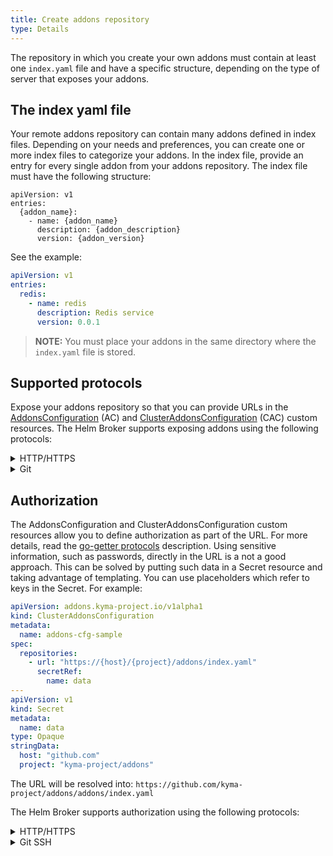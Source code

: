 ```yaml
---
title: Create addons repository
type: Details
---
```


The repository in which you create your own addons must contain at least one `index.yaml` file and have a specific structure, depending on the type of server that exposes your addons.

## The index yaml file

Your remote addons repository can contain many addons defined in index files. Depending on your needs and preferences, you can create one or more index files to categorize your addons. In the index file, provide an entry for every single addon from your addons repository. The index file must have the following structure:
```
apiVersion: v1
entries:
  {addon_name}:
    - name: {addon_name}
      description: {addon_description}
      version: {addon_version}
```

See the example:
```yaml
apiVersion: v1
entries:
  redis:
    - name: redis
      description: Redis service
      version: 0.0.1
```

>**NOTE:** You must place your addons in the same directory where the `index.yaml` file is stored.

## Supported protocols

Expose your addons repository so that you can provide URLs in the [AddonsConfiguration](#custom-resource-addonsconfiguration) (AC) and [ClusterAddonsConfiguration](#custom-resource-clusteraddonsconfiguration) (CAC) custom resources. The Helm Broker supports exposing addons using the following protocols:

<div tabs>
  <details>
  <summary>
  HTTP/HTTPS
  </summary>

>**NOTE:** The HTTP protocol is supported only in `DevelopMode`. To learn more, read [this](#details-registration-rules-using-http-urls) document.

If you want to use an HTTP or HTTPS server, you must compress your addons to `.tgz` files. The repository structure looks as follows:
```
sample-addon-repository
  ├── {addon_x_name}-{addon_x_version}.tgz           # An addon compressed to a .tgz file
  ├── {addon_y_name}-{addon_y_version}.tgz        
  ├── ...                                      
  ├── index.yaml                                     # A file which defines available addons
  ├── index-2.yaml                              
  └── ...                                                    
```

See the example of the Kyma `addons` repository [here](https://github.com/kyma-project/addons/releases).

>**TIP:** If you contribute to the Kyma [`addons`](https://github.com/kyma-project/addons/tree/master/addons) repository, you do not have to compress your addons as the system does it automatically.

These are the allowed addon repository URLs provided in CAC or AC custom resources for HTTP or HTTPS servers:
```yaml
apiVersion: addons.kyma-project.io/v1alpha1
kind: ClusterAddonsConfiguration
metadata:
  name: addons-cfg-sample
spec:
  repositories:
    # HTTPS protocol
    - url: "https://github.com/kyma-project/addons/releases/download/latest/index.yaml"
    # HTTP protocol
    - url: "http://github.com/kyma-project/addons/releases/download/latest/index.yaml"
```

  </details>
  <details>
  <summary>
  Git
  </summary>

If you want to use Git, place your addons directly in addons directories. The repository structure looks as follows:
```
sample-addon-repository
  ├── {addon_x_name}-{addon_x_version}               # An addon directory
  ├── {addon_y_name}-{addon_y_version}        
  ├── ...                                      
  ├── index.yaml                                     # A file which defines available addons
  ├── index-2.yaml                              
  └── ...                                                    
```

See the example of the Kyma `addons` repository [here](https://github.com/kyma-project/addons/tree/master/addons).


You can specify a Git repository URL by adding a special `git::` prefix to the URL address. After this prefix, provide any valid Git URL with one of the protocols supported by Git. In the URL, you can specify a branch, commit, or tag version. You can also add the `depth` query parameter with a number that specifies the last revision you want to clone from the repository.

>**NOTE:** If you use `depth` together with `ref`, make sure that `depth` number is big enough to clone a proper reference. For example, if you have `depth=1` and `ref` set to a commit from the distant past, the URL will not work as you clone only the first commit from the `master` branch and there is no option to do the checkout.

These are the allowed addon repository URLs provided in CAC or AC custom resources for Git:
```yaml
apiVersion: addons.kyma-project.io/v1alpha1
kind: ClusterAddonsConfiguration
metadata:
  name: addons-cfg-sample
spec:
  repositories:
    # Git HTTPS protocol with a path to index.yaml
    - url: "git::https://github.com/kyma-project/addons.git//addons/index.yaml"
    # Git HTTPS protocol with a path to index.yaml of a specified version and a depth query parameter
    - url: "git::https://github.com/kyma-project/addons.git//addons/index.yaml?ref=1.2.0&depth=3"
    # github.com URL with no prefix. It is automatically interpreted as a Git repository source.
    - url: "github.com/kyma-project/addons//addons/index.yaml"
    # bitbucket.org URL with no prefix. It is automatically interpreted as a Git repository source.
    - url: "bitbucket.org/kyma-project/addons//addons/index.yaml"
```

  </details>
</div>

## Authorization

The AddonsConfiguration and ClusterAddonsConfiguration custom resources allow you to define authorization as part of the URL. For more details, read the [go-getter protocols](https://github.com/hashicorp/go-getter/blob/master/README.md#general-all-protocols) description.
Using sensitive information, such as passwords, directly in the URL is a not a good approach. This can be solved by putting such data in a Secret resource and taking advantage of templating. You can use placeholders which refer to keys in the Secret. For example:
```yaml
apiVersion: addons.kyma-project.io/v1alpha1
kind: ClusterAddonsConfiguration
metadata:
  name: addons-cfg-sample
spec:
  repositories:
    - url: "https://{host}/{project}/addons/index.yaml"
      secretRef:
        name: data
---
apiVersion: v1
kind: Secret
metadata:
  name: data
type: Opaque
stringData:
  host: "github.com"
  project: "kyma-project/addons"       
```
The URL will be resolved into: 
```https://github.com/kyma-project/addons/addons/index.yaml```

The Helm Broker supports authorization using the following protocols:
 
<div tabs>
  <details>
  <summary>
  HTTP/HTTPS
  </summary> 
 
You can prepend a section `username:password@` to the hostname in the URL to define basic authentication credentials. For example:
```
https://admin:secretPassword@repository.addons.com/index.yaml
```

You can create a Secret resource which contains credentials, and reference it in the repository URL definition using templating:

Create a Secret:
```bash
kubectl create secret generic auth -n stage --from-literal=username=admin --from-literal=password=secretPassword
```

Define a ClusterAddonsConfiguration:
```yaml
apiVersion: addons.kyma-project.io/v1alpha1
kind: ClusterAddonsConfiguration
metadata:
  name: addons-cfg-sample
spec:
  repositories:
    # HTTPS protocol with basic authorization provided.
    - url: "https://{username}:{password}@repository.addons.com/index.yaml"
      secretRef:
        name: auth
        namespace: stage     
```

  </details>
  <details>
  <summary>
  Git SSH
  </summary>
  
  The Git SSH protocol requires an SSH key to authorize with your repository. Setting SSH keys differs among hosting providers. See [this document](https://help.github.com/en/articles/generating-a-new-ssh-key-and-adding-it-to-the-ssh-agent#generating-a-new-ssh-key) to read about the GitHub service. The private key must be base64 encoded.
  
  To encode your private key, run this command:
  ```bash
    base64 -b -i {path_to_id_rsa} -o id_rsa-encoded
  ```
  
  > **NOTE:** Private SSH key should not be secured by a passphrase.

  create a corresponding Secret resource:
  ```bash
  kubectl create secret generic auth -n stage --from-file=key=id_rsa-encoded
  ```
  You can define an url with the required sshkey option:
  ```yaml
  apiVersion: addons.kyma-project.io/v1alpha1
  kind: ClusterAddonsConfiguration
  metadata:
    name: addons-cfg-sample
  spec:
    repositories:
      # Git SSH protocol with a reference to a secret containing base64 encoded SSH private key
      - url: "git::ssh://git@github.com/kyma-project/private-addons.git//addons/index.yaml?sshkey={key}"
        secretRef:
          name: auth
          namespace: stage
  ```
  
</details>
</div>  
